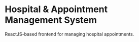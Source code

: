 # Hospital & Appointment Management System

ReactJS-based frontend for managing hospital appointments.